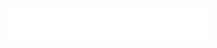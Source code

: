 <!DOCTYPE html>
<html lang="pt-br">
<head>
    <meta charset="UTF-8">
    <meta name="viewport" content="width=device-width, initial-scale=1.0">
    <title>Meu Site</title>
    <style>
        .anuncio {
            width: 45%; /* Define a largura dos anúncios (pode ajustar conforme necessário) */
            background-color: #ffffff; /* Cor de fundo para os anúncios */
            padding: 20px; /* Espaçamento interno nos anúncios */
            box-sizing: border-box; /* Inclui padding na largura total do elemento */
            display: inline-block; /* Faz com que os anúncios fiquem lado a lado */
            margin: 10px; /* Adiciona margem entre os anúncios (pode ajustar conforme necessário) */
        }
    </style>
</head>
<body>
<iframe data-aa='2289541' src='//ad.a-ads.com/2289541?size=320x50' style='width:320px; height:50px; border:0px; padding:0; overflow:hidden; background-color: transparent;'></iframe>

</body>
</body>
</html>
